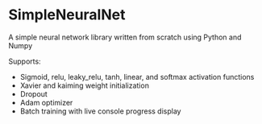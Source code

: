 # SimpleNeuralNet
A simple neural network library written from scratch using Python and Numpy

Supports:
- Sigmoid, relu, leaky_relu, tanh, linear, and softmax activation functions
- Xavier and kaiming weight initialization
- Dropout
- Adam optimizer
- Batch training with live console progress display
